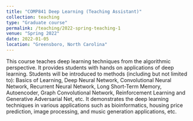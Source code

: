 ```yaml
---
title: "COMP841 Deep Learning (Teaching Assistant)"
collection: teaching
type: "Graduate course"
permalink: /teaching/2022-spring-teaching-1
venue: "Spring 2022"
date: 2022-01-05
location: "Greensboro, North Carolina"
---
```

This course teaches deep learning techniques from the algorithmic perspective. It provides students with hands on applications of deep learning. Students will be introduced to methods (including but not limited to): Basics of Learning, Deep Neural Network, Convolutional Neural Network, Recurrent Neural Network, Long Short-Term Memory, Autoencoder, Graph Convolutional Network, Reinforcement Learning and Generative Adversarial Net, etc. It demonstrates the deep learning techniques in various applications such as bioinformatics, housing price prediction, image processing, and music generation applications, etc.

